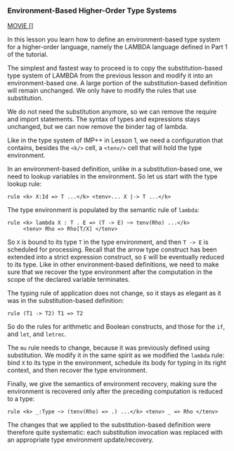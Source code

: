 ### Environment-Based Higher-Order Type Systems

[MOVIE []]()

In this lesson you learn how to define an environment-based type system for
a higher-order language, namely the LAMBDA language defined in Part 1 of the tutorial.

The simplest and fastest way to proceed is to copy the substitution-based
type system of LAMBDA from the previous lesson and modify it into an
environment-based one.  A large portion of the substitution-based definition
will remain unchanged.  We only have to modify the rules that use
substitution.

We do not need the substitution anymore, so we can remove the require and
import statements.  The syntax of types and expressions stays unchanged, but
we can now remove the binder tag of lambda.

Like in the type system of IMP++ in Lesson 1, we need a configuration that
contains, besides the `<k/>` cell, a `<tenv/>` cell that will hold the type
environment.

In an environment-based definition, unlike in a substitution-based one, we
need to lookup variables in the environment.  So let us start with the
type lookup rule:

    rule <k> X:Id => T ...</k> <tenv>... X |-> T ...</k>

The type environment is populated by the semantic rule of `lambda`:

    rule <k> lambda X : T . E => (T -> E) ~> tenv(Rho) ...</k>
         <tenv> Rho => Rho[T/X] </tenv>

So `X` is bound to its type `T` in the type environment, and then `T -> E`
is scheduled for processing.  Recall that the arrow type construct has been
extended into a strict expression construct, so `E` will be eventually reduced
to its type.  Like in other environment-based definitions, we need to make
sure that we recover the type environment after the computation in the scope
of the declared variable terminates.

The typing rule of application does not change, so it stays as elegant as it
was in the substitution-based definition:

    rule (T1 -> T2) T1 => T2

So do the rules for arithmetic and Boolean constructs, and those for the
`if`, and `let`, and `letrec`.

The `mu` rule needs to change, because it was previously defined using
substitution.  We modify it in the same spirit as we modified the `lambda`
rule: bind `X` to its type in the environment, schedule its body for typing
in its right context, and then recover the type environment.

Finally, we give the semantics of environment recovery, making sure
the environment is recovered only after the preceding computation is
reduced to a type:

    rule <k> _:Type ~> (tenv(Rho) => .) ...</k> <tenv> _ => Rho </tenv>

The changes that we applied to the substitution-based definition were
therefore quite systematic: each substitution invocation was replaced with
an appropriate type environment update/recovery.
